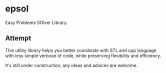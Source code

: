 # epsol

Easy Problems SOlver Library.

## Attempt

This utility library helps you better coordinate with STL and cpp language with less simple verbose of code, while preserving flexibility and efficiency.

It's still under construction, any ideas and advices are welcome.

